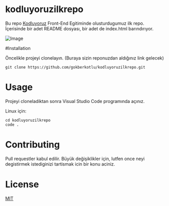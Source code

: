 # kodluyoruzilkrepo

Bu repo [Kodluyoruz](https://www.kodluyoruz.org/) Front-End Egitiminde olusturdugumuz ilk repo. İçerisinde  bir adet README dosyası, bir adet de index.html barındırıyor.

![Image](https://github.com/gokberkotlu/kodluyoruzilkrepo/blob/main/img/github.png)

#Installation

Öncelikle projeyi clonelayın. (Buraya sizin reponuzdan aldığınız link gelecek)

```
git clone https://github.com/gokberkotlu/kodluyoruzilkrepo.git
```

# Usage

Projeyi cloneladiktan sonra Visual Studio Code programında açınız.

Linux için:

```
cd kodluyoruzilkrepo
code .
```

# Contributing

Pull requestler kabul edilir. Büyük değişiklikler için, lutfen once neyi degistirmek istediginizi tartismak icin bir konu aciniz.

# License

[MIT](https://choosealicense.com/licenses/mit/)